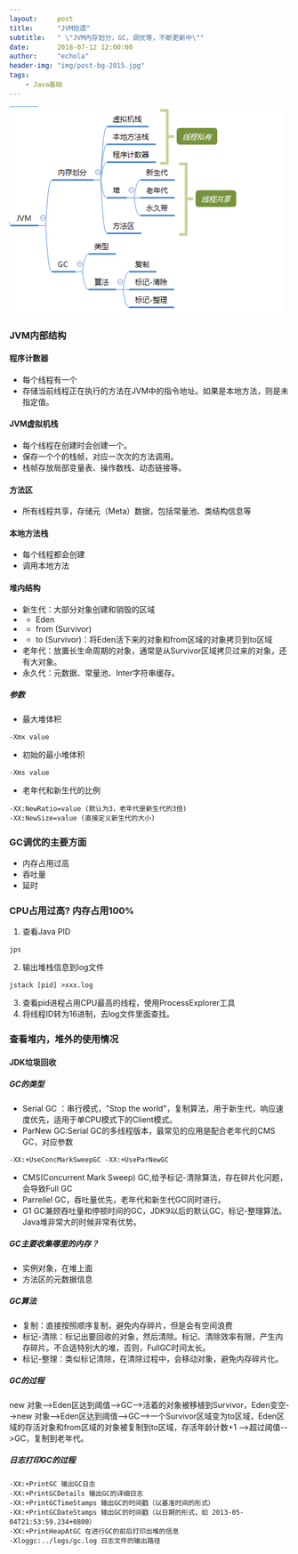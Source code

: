 ```yaml
---
layout:     post
title:      "JVM拾遗"
subtitle:   " \"JVM内存划分，GC，调优等，不断更新中\""
date:       2018-07-12 12:00:00
author:     "echola"
header-img: "img/post-bg-2015.jpg"
tags:
    - Java基础
---
```

![image](/img/in-post/skill-tree/JVM.png)
### JVM内部结构

#### 程序计数器     
- 每个线程有一个
- 存储当前线程正在执行的方法在JVM中的指令地址。如果是本地方法，则是未指定值。
#### JVM虚拟机栈
- 每个线程在创建时会创建一个。
- 保存一个个的栈帧，对应一次次的方法调用。
- 栈帧存放局部变量表、操作数栈、动态链接等。
#### 方法区
- 所有线程共享，存储元（Meta）数据，包括常量池、类结构信息等
#### 本地方法栈
- 每个线程都会创建
- 调用本地方法
#### 堆内结构
- 新生代：大部分对象创建和销毁的区域
- - Eden
- - from (Survivor)
- - to (Survivor)：将Eden活下来的对象和from区域的对象拷贝到to区域
- 老年代：放置长生命周期的对象，通常是从Survivor区域拷贝过来的对象，还有大对象。
- 永久代：元数据、常量池、Inter字符串缓存。
##### 参数
- 最大堆体积

```
-Xmx value
```

- 初始的最小堆体积
```
-Xms value
```

- 老年代和新生代的比例
```
-XX:NewRatio=value (默认为3，老年代是新生代的3倍)
-XX:NewSize=value (直接定义新生代的大小) 
```

### GC调优的主要方面
- 内存占用过高
- 吞吐量
- 延时
### CPU占用过高? 内存占用100%  

1. 查看Java PID

```
jps
```

2. 输出堆栈信息到log文件

```
jstack [pid] >xxx.log
```

3. 查看pid进程占用CPU最高的线程，使用ProcessExplorer工具
4. 将线程ID转为16进制，去log文件里面查找。

### 查看堆内，堆外的使用情况


#### JDK垃圾回收
##### GC的类型
- Serial GC ：串行模式，"Stop the world"，复制算法，用于新生代，响应速度优先，适用于单CPU模式下的Client模式。
- ParNew GC:Serial GC的多线程版本，最常见的应用是配合老年代的CMS GC，对应参数

```
-XX:+UseConcMarkSweepGC -XX:+UseParNewGC
```

- CMS(Concurrent Mark Sweep) GC,给予标记-清除算法，存在碎片化问题，会导致Full GC
- Parrellel GC，吞吐量优先，老年代和新生代GC同时进行。
- G1 GC兼顾吞吐量和停顿时间的GC，JDK9以后的默认GC，标记-整理算法。Java堆非常大的时候非常有优势。
##### GC主要收集哪里的内存？
- 实例对象，在堆上面
- 方法区的元数据信息
##### GC算法
- 复制：直接按照顺序复制，避免内存碎片，但是会有空间浪费
- 标记-清除：标记出要回收的对象，然后清除。标记、清除效率有限，产生内存碎片。不合适特别大的堆，否则，FullGC时间太长。
- 标记-整理：类似标记清除，在清除过程中，会移动对象，避免内存碎片化。
##### GC的过程  
new 对象-->Eden区达到阈值-->GC-->活着的对象被移植到Survivor，Eden变空-->new 对象-->Eden区达到阈值-->GC-->一个Survivor区域变为to区域，Eden区域的存活对象和from区域的对象被复制到to区域，存活年龄计数+1 -->超过阈值-->GC，复制到老年代。
##### 日志打印GC的过程
```
-XX:+PrintGC 输出GC日志
-XX:+PrintGCDetails 输出GC的详细日志
-XX:+PrintGCTimeStamps 输出GC的时间戳（以基准时间的形式）
-XX:+PrintGCDateStamps 输出GC的时间戳（以日期的形式，如 2013-05-04T21:53:59.234+0800）
-XX:+PrintHeapAtGC 在进行GC的前后打印出堆的信息
-Xloggc:../logs/gc.log 日志文件的输出路径
```
